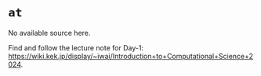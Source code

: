 # `at`

No available source here.

Find and follow the lecture note for Day-1: <https://wiki.kek.jp/display/~iwai/Introduction+to+Computational+Science+2024>.

